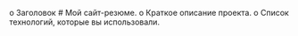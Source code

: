 o Заголовок # Мой сайт-резюме. 
o Краткое описание проекта. 
o Список технологий, которые вы использовали. 